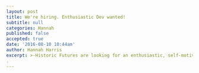 ```yaml
---
layout: post
title: We're hiring. Enthusiastic Dev wanted!
subtitle: null
categories: Hannah
published: false
accepted: true
date: '2016-08-10 10:44am'
author: Hannah Harris
excerpt: >-Historic Futures are looking for an enthusiastic, self-motivated Developer to join our team, you will have proven technical skills in some or all of Java, Groovy, Javascript and Python to support the next phase of development of our projects to help customers understand and control their supply networks.
.
---
```

